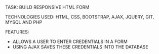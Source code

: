TASK: BUILD RESPONSIVE HTML FORM

TECHNOLOGIES USED: HTML, CSS, BOOTSTRAP, AJAX, JQUERY, GIT, MYSQL AND PHP

FEATURES:
- ALLOWS A USER TO ENTER CREDENTIALS IN A FORM
- USING AJAX SAVES THESE CREDENTIALS INTO THE DATABASE

